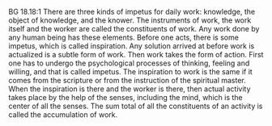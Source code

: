 BG 18.18:1	There are three kinds of impetus for daily work: knowledge, the object of knowledge, and the knower. The instruments of work, the work itself and the worker are called the constituents of work. Any work done by any human being has these elements. Before one acts, there is some impetus, which is called inspiration. Any solution arrived at before work is actualized is a subtle form of work. Then work takes the form of action. First one has to undergo the psychological processes of thinking, feeling and willing, and that is called impetus. The inspiration to work is the same if it comes from the scripture or from the instruction of the spiritual master. When the inspiration is there and the worker is there, then actual activity takes place by the help of the senses, including the mind, which is the center of all the senses. The sum total of all the constituents of an activity is called the accumulation of work.